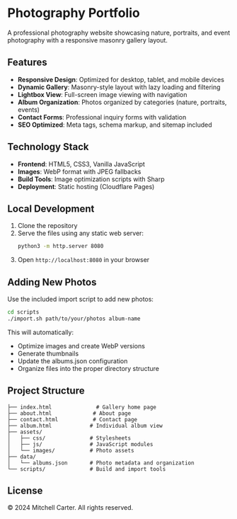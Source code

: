 # Photography Portfolio

A professional photography website showcasing nature, portraits, and event photography with a responsive masonry gallery layout.

## Features

- **Responsive Design**: Optimized for desktop, tablet, and mobile devices
- **Dynamic Gallery**: Masonry-style layout with lazy loading and filtering
- **Lightbox View**: Full-screen image viewing with navigation
- **Album Organization**: Photos organized by categories (nature, portraits, events)
- **Contact Forms**: Professional inquiry forms with validation
- **SEO Optimized**: Meta tags, schema markup, and sitemap included

## Technology Stack

- **Frontend**: HTML5, CSS3, Vanilla JavaScript
- **Images**: WebP format with JPEG fallbacks
- **Build Tools**: Image optimization scripts with Sharp
- **Deployment**: Static hosting (Cloudflare Pages)

## Local Development

1. Clone the repository
2. Serve the files using any static web server:
   ```bash
   python3 -m http.server 8080
   ```
3. Open `http://localhost:8080` in your browser

## Adding New Photos

Use the included import script to add new photos:

```bash
cd scripts
./import.sh path/to/your/photos album-name
```

This will automatically:
- Optimize images and create WebP versions
- Generate thumbnails
- Update the albums.json configuration
- Organize files into the proper directory structure

## Project Structure

```
├── index.html              # Gallery home page
├── about.html             # About page
├── contact.html           # Contact page
├── album.html            # Individual album view
├── assets/
│   ├── css/              # Stylesheets
│   ├── js/               # JavaScript modules
│   └── images/           # Photo assets
├── data/
│   └── albums.json       # Photo metadata and organization
└── scripts/              # Build and import tools
```

## License

© 2024 Mitchell Carter. All rights reserved.